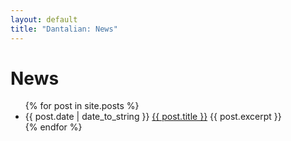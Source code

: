 ```yaml
---
layout: default
title: "Dantalian: News"
---
```


# News

<ul class="posts">
  {% for post in site.posts %}
    <li>
      <span>{{ post.date | date_to_string }}</span>
      <a href="{{ post.url }}">{{ post.title }}</a>
      {{ post.excerpt }}
    </li>
  {% endfor %}
</ul>

